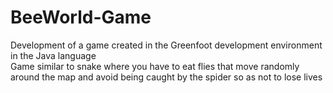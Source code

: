 # BeeWorld-Game
Development of a game created in the Greenfoot development environment in the Java language
<br/>
Game similar to snake where you have to eat flies that move randomly around the map and avoid being caught by the spider so as not to lose lives
